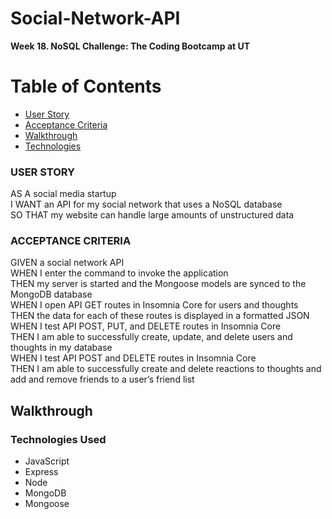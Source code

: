 # Social-Network-API
**Week 18. NoSQL Challenge: The Coding Bootcamp at UT**

# Table of Contents

  - [User Story](#user-story)
  - [Acceptance Criteria](#acceptance-criteria)
  - [Walkthrough](#walkthrough)
  - [Technologies](#technologies-used)


### USER STORY
AS A social media startup\
I WANT an API for my social network that uses a NoSQL database\
SO THAT my website can handle large amounts of unstructured data

### ACCEPTANCE CRITERIA
GIVEN a social network API\
WHEN I enter the command to invoke the application\
THEN my server is started and the Mongoose models are synced to the MongoDB database\
WHEN I open API GET routes in Insomnia Core for users and thoughts\
THEN the data for each of these routes is displayed in a formatted JSON\
WHEN I test API POST, PUT, and DELETE routes in Insomnia Core\
THEN I am able to successfully create, update, and delete users and thoughts in my database\
WHEN I test API POST and DELETE routes in Insomnia Core\
THEN I am able to successfully create and delete reactions to thoughts and add and remove friends to a user’s friend list

## Walkthrough

### Technologies Used
* JavaScript
* Express
* Node
* MongoDB
* Mongoose
